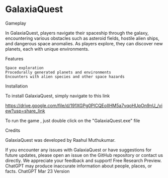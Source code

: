 # GalaxiaQuest

Gameplay

In GalaxiaQuest, players navigate their spaceship through the galaxy, encountering various obstacles such as asteroid fields, hostile alien ships, and dangerous space anomalies. As players explore, they can discover new planets, each with unique environments.

Features

    Space exploration
    Procedurally generated planets and environments
    Encounters with alien species and other space hazards

Installation

To install GalaxiaQuest, simply navigate to this link

https://drive.google.com/file/d/191XGPg0PlCQEoIIHM5a7vqoHUpOn9nU_/view?usp=share_link

To run the game , just double click on the "GalaxiaQuest.exe" file

Credits

GalaxiaQuest was developed by Raahul Muthukumar.

If you encounter any issues with GalaxiaQuest or have suggestions for future updates, please open an issue on the GitHub repository or contact us directly. We appreciate your feedback and support!
Free Research Preview. ChatGPT may produce inaccurate information about people, places, or facts. ChatGPT Mar 23 Version
